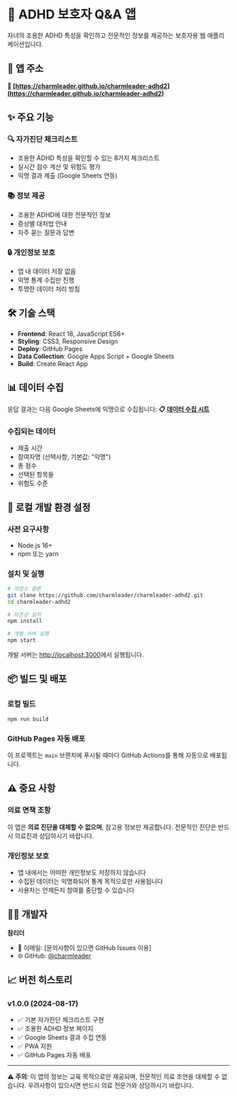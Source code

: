 # 🧠 ADHD 보호자 Q&A 앱

자녀의 조용한 ADHD 특성을 확인하고 전문적인 정보를 제공하는 보호자용 웹 애플리케이션입니다.

## 📱 앱 주소
**🔗 [https://charmleader.github.io/charmleader-adhd2](https://charmleader.github.io/charmleader-adhd2)**

## ✨ 주요 기능

### 🔍 자가진단 체크리스트
- 조용한 ADHD 특성을 확인할 수 있는 8가지 체크리스트
- 실시간 점수 계산 및 위험도 평가
- 익명 결과 제출 (Google Sheets 연동)

### 📚 정보 제공
- 조용한 ADHD에 대한 전문적인 정보
- 증상별 대처법 안내
- 자주 묻는 질문과 답변

### 🔒 개인정보 보호
- 앱 내 데이터 저장 없음
- 익명 통계 수집만 진행
- 투명한 데이터 처리 방침

## 🛠️ 기술 스택

- **Frontend**: React 18, JavaScript ES6+
- **Styling**: CSS3, Responsive Design
- **Deploy**: GitHub Pages
- **Data Collection**: Google Apps Script + Google Sheets
- **Build**: Create React App

## 📊 데이터 수집

응답 결과는 다음 Google Sheets에 익명으로 수집됩니다:
**📋 [데이터 수집 시트](https://docs.google.com/spreadsheets/d/16DQVf2DWDjnjVs9_1MQGJwjI0mIGeOEvoPGzLaB4_r0/edit?usp=sharing)**
### 수집되는 데이터
- 제출 시간
- 참여자명 (선택사항, 기본값: "익명")
- 총 점수
- 선택된 항목들
- 위험도 수준

## 🚀 로컬 개발 환경 설정

### 사전 요구사항
- Node.js 16+ 
- npm 또는 yarn

### 설치 및 실행
```bash
# 저장소 클론
git clone https://github.com/charmleader/charmleader-adhd2.git
cd charmleader-adhd2

# 의존성 설치
npm install

# 개발 서버 실행
npm start
```

개발 서버는 [http://localhost:3000](http://localhost:3000)에서 실행됩니다.

## 📦 빌드 및 배포

### 로컬 빌드
```bash
npm run build
```

### GitHub Pages 자동 배포
이 프로젝트는 `main` 브랜치에 푸시될 때마다 GitHub Actions를 통해 자동으로 배포됩니다.

## ⚠️ 중요 사항

### 의료 면책 조항
이 앱은 **의료 진단을 대체할 수 없으며**, 참고용 정보만 제공합니다. 
전문적인 진단은 반드시 의료진과 상담하시기 바랍니다.

### 개인정보 보호
- 앱 내에서는 어떠한 개인정보도 저장하지 않습니다
- 수집된 데이터는 익명화되어 통계 목적으로만 사용됩니다
- 사용자는 언제든지 참여를 중단할 수 있습니다

## 👨‍💻 개발자

**참리더**
- 📧 이메일: [문의사항이 있으면 GitHub Issues 이용]
- 🌐 GitHub: [@charmleader](https://github.com/charmleader)

## 📈 버전 히스토리

### v1.0.0 (2024-08-17)
- ✅ 기본 자가진단 체크리스트 구현
- ✅ 조용한 ADHD 정보 페이지
- ✅ Google Sheets 결과 수집 연동
- ✅ PWA 지원
- ✅ GitHub Pages 자동 배포

---

⚠️ **주의**: 이 앱의 정보는 교육 목적으로만 제공되며, 전문적인 의료 조언을 대체할 수 없습니다. 
우려사항이 있으시면 반드시 의료 전문가와 상담하시기 바랍니다.